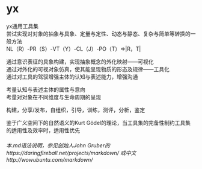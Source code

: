 # yx  
yx通用工具集  
尝试实现对对象的抽象与具象、定量与定性、动态与静态、复杂与简单等转换的一般方法  
NL（R）-PR（S）-VT（Y）-CL（J）-PO（T）=>|R，T|  
  
通过意识表征的具象构建，实现抽象概念的外化映射——可视化  
通过对外化的可视对象仿真，使其能呈现物质的形态及规律——工具化  
通过对工具的驾驭增强主体的认知与表述能力，增强沟通  
  
考量认知与表述主体的属性与意向  
考量对对象在不同维度与生命周期的呈现  
  
构建，分享/发布，自组织，引导，训练，测评，分析，鉴定
  
鉴于广义空间下的自然语义的Kurt Gödel的理论，当工具集的完备性制约工具集的适用性及效率时，适用性优先        

###### 本.md语法说明，参见创始人John Gruber的https://daringfireball.net/projects/markdown/ 或中文http://wowubuntu.com/markdown/
